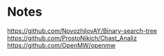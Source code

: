 # Notes
https://github.com/NovozhilovAY/Binary-search-tree<br />
https://github.com/ProstoNikich/Chast_Analiz<br />
https://github.com/OpenMW/openmw<br />
